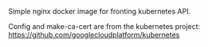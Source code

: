 Simple nginx docker image for fronting kubernetes API.

Config and make-ca-cert are from the kubernetes project: https://github.com/googlecloudplatform/kubernetes

